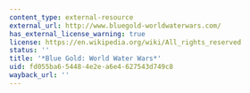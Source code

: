 ```yaml
---
content_type: external-resource
external_url: http://www.bluegold-worldwaterwars.com/
has_external_license_warning: true
license: https://en.wikipedia.org/wiki/All_rights_reserved
status: ''
title: '*Blue Gold: World Water Wars*'
uid: fd055ba6-5448-4e2e-a6e4-627543d749c8
wayback_url: ''
---
```

